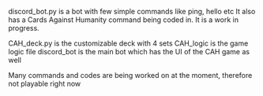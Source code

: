 discord_bot.py is a bot with few simple commands like ping, hello etc
It also has a Cards Against Humanity command being coded in. It is a work in progress. 


CAH_deck.py is the customizable deck with 4 sets
CAH_logic is the game logic file
discord_bot is the main bot which has the UI of the CAH game as well

Many commands and codes are being worked on at the moment, therefore not playable right now
